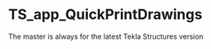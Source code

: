TS_app_QuickPrintDrawings
=========================

The master is always for the latest Tekla Structures version
